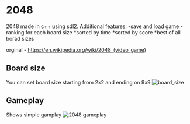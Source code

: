 # 2048
2048 made in c++ using sdl2.
Additional features:
-save and load game
-ranking for each board size
  *sorted by time
  *sorted by score
  *best of all borad sizes

orginal - https://en.wikipedia.org/wiki/2048_(video_game)

## Board size
You can set board size starting from 2x2 and ending on 9x9 
![board_size](https://user-images.githubusercontent.com/43093880/59157607-df30bf80-8aad-11e9-98ca-1f59b1e6bc7a.gif)
## Gameplay
Shows simple gamplay
![2048 gameplay](https://user-images.githubusercontent.com/43093880/59157671-bc52db00-8aae-11e9-9b38-5c5df624c990.gif)

